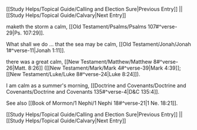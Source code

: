[[Study Helps/Topical Guide/Calling and Election Sure|Previous Entry]]  ||  [[Study Helps/Topical Guide/Calvary|Next Entry]]

 maketh the storm a calm, [[Old Testament/Psalms/Psalms 107#^verse-29|Ps. 107:29]].

 What shall we do ... that the sea may be calm, [[Old Testament/Jonah/Jonah 1#^verse-11|Jonah 1:11]].

 there was a great calm, [[New Testament/Matthew/Matthew 8#^verse-26|Matt. 8:26]] ([[New Testament/Mark/Mark 4#^verse-39|Mark 4:39]]; [[New Testament/Luke/Luke 8#^verse-24|Luke 8:24]]).

 I am calm as a summer's morning, [[Doctrine and Covenants/Doctrine and Covenants/Doctrine and Covenants 135#^verse-4|D&C 135:4]].

 See also [[Book of Mormon/1 Nephi/1 Nephi 18#^verse-21|1 Ne. 18:21]].

[[Study Helps/Topical Guide/Calling and Election Sure|Previous Entry]]  ||  [[Study Helps/Topical Guide/Calvary|Next Entry]]